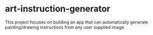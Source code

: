 # art-instruction-generator
This project focuses on building an app that can automatically generate painting/drawing instructions from any user supplied image.
